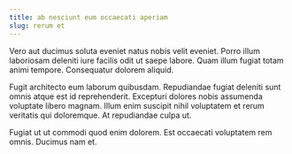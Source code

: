 ```yaml
---
title: ab nesciunt eum occaecati aperiam
slug: rerum et
---
```


Vero aut ducimus soluta eveniet natus nobis velit eveniet. Porro illum laboriosam deleniti iure facilis odit ut saepe labore. Quam illum fugiat totam animi tempore. Consequatur dolorem aliquid.

Fugit architecto eum laborum quibusdam. Repudiandae fugiat deleniti sunt omnis atque est id reprehenderit. Excepturi dolores nobis assumenda voluptate libero magnam. Illum enim suscipit nihil voluptatem et rerum veritatis qui doloremque. At repudiandae culpa ut.

Fugiat ut ut commodi quod enim dolorem. Est occaecati voluptatem rem omnis. Ducimus nam et.
